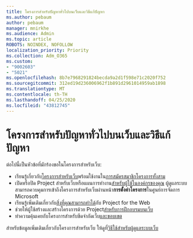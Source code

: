 ```yaml
---
title: โครงการสําหรับปัญหาทั่วไปบนเว็บและวิธีแก้ปัญหา
ms.author: pebaum
author: pebaum
manager: mnirkhe
ms.audience: Admin
ms.topic: article
ROBOTS: NOINDEX, NOFOLLOW
localization_priority: Priority
ms.collection: Adm_O365
ms.custom:
- "9002603"
- "5021"
ms.openlocfilehash: 8b7e7968291824becda9a2d1f598e71c2020f752
ms.sourcegitcommit: 312ed19d236006962f1b891d2961014959ab1898
ms.translationtype: MT
ms.contentlocale: th-TH
ms.lasthandoff: 04/25/2020
ms.locfileid: "43812745"
---
```

# <a name="project-for-the-web-common-issues-and-resolutions"></a>โครงการสําหรับปัญหาทั่วไปบนเว็บและวิธีแก้ปัญหา

ต่อไปนี้เป็นหัวข้อที่มักร้องขอในโครงการสําหรับเว็บ:

- เรียนรู้เกี่ยวกับ[โครงการสําหรับเว็บ](https://support.microsoft.com/en-us/office/what-is-project-for-the-web-c19b2421-3c9d-4037-97c6-f66b6e1d2eb5)พร้อมใช้งานใน[การสมัครสมาชิกโครงการทั้งสาม](https://products.office.com/project/compare-microsoft-project-management-software)
- เปิดหรือปิด Project สําหรับเว็บหรือแผนการทํางาน[สําหรับผู้ใช้ในองค์กรของคุณ](https://docs.microsoft.com/project-for-the-web/turn-project-for-the-web-off) ผู้ดูแลระบบสามารถควบคุมการเข้าถึงโครงการสําหรับเว็บผ่านหน้า**การตั้งค่าโครงการ**ในศูนย์การจัดการ Microsoft
- เรียนรู้เพิ่มเติมเกี่ยวกับ[สิ่งที่คุณสามารถทําได้](https://support.office.com/article/what-can-you-do-with-project-for-the-web-b30f5442-be5f-43d2-9072-c95bff778ea1)กับ Project for the Web
- ช่วยให้ผู้ใช้สร้างและสร้างโครงการด้วย Project[สําหรับการฝึกอบรมบนเว็บ](https://support.office.com/article/get-started-with-project-for-the-web-50bf3e29-0f0d-4b7a-9d2c-7c78389b67ad)
- ทําความคุ้นเคยกับโครงการสําหรับขีดจํากัดเว็บ[และขอบเขต](https://docs.microsoft.com/project-for-the-web/project-for-the-web-limits-and-boundaries)

สําหรับข้อมูลเพิ่มเติมเกี่ยวกับโครงการสําหรับเว็บ ให้ดูที่[วิธีใช้สําหรับผู้ดูแลระบบเว็บ](https://docs.microsoft.com/project-for-the-web/projectforweb-admin-home)
